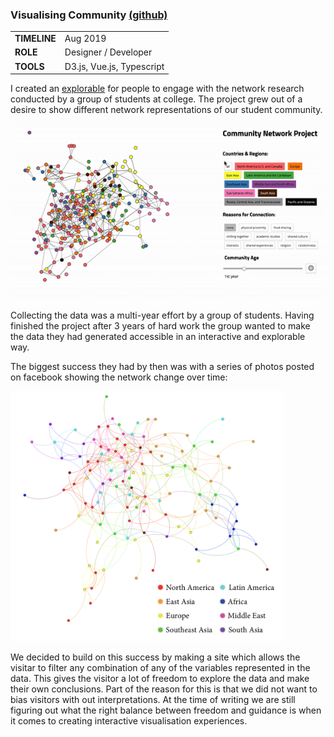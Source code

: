### Visualising Community <span style="font-size: 16px;" > [(github)](https://github.com/jskjott/community-network-project) </span>

 <table style="width:60%">
  <tr>
    <td><b>TIMELINE</b></td>
    <td>Aug 2019 </td>
  </tr>
  <tr>
    <td><b>ROLE</b></td>
    <td>Designer / Developer </td>
  </tr>
  <tr>
    <td><b>TOOLS</b></td>
    <td>D3.js, Vue.js, Typescript </td>
  </tr>
</table>

I created an <a href="http://community-network-project.surge.sh/">explorable</a> for people to engage with the network research conducted by a group of students at college. The project grew out of a desire to show different network representations of our student community.

![alt text](img/community_network_project.gif)

Collecting the data was a multi-year effort by a group of students. Having finished the project after 3 years of hard work the group wanted to make the data they had generated accessible in an interactive and explorable way.

The biggest success they had by then was with a series of photos posted on facebook showing the network change over time: 

<img src="img/old_network_visual.png" style="height: 400px;" />

We decided to build on this success by making a site which allows the visitar to filter any combination of any of the variables represented in the data. This gives the visitor a lot of freedom to explore the data and make their own conclusions. Part of the reason for this is that we did not want to bias visitors with out interpretations. At the time of writing we are still figuring out what the right balance between freedom and guidance is when it comes to creating interactive visualisation experiences.